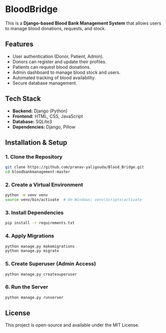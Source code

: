 # BloodBridge

This is a **Django-based Blood Bank Management System** that allows users to manage blood donations, requests, and stock.

## Features

- User authentication (Donor, Patient, Admin).
- Donors can register and update their profiles.
- Patients can request blood donations.
- Admin dashboard to manage blood stock and users.
- Automated tracking of blood availability.
- Secure database management.

## Tech Stack

- **Backend:** Django (Python)
- **Frontend:** HTML, CSS, JavaScript
- **Database:** SQLite3
- **Dependencies:** Django, Pillow

## Installation & Setup

### 1. Clone the Repository
```bash
git clone https://github.com/pranav-yaligouda/Blood_Bridge.git
cd bloodbankmanagement-master
```

### 2. Create a Virtual Environment
```bash
python -m venv venv
source venv/bin/activate  # On Windows: venv\Scripts\activate
```

### 3. Install Dependencies
```bash
pip install -r requirements.txt
```

### 4. Apply Migrations
```bash
python manage.py makemigrations
python manage.py migrate
```

### 5. Create Superuser (Admin Access)
```bash
python manage.py createsuperuser
```

### 6. Run the Server
```bash
python manage.py runserver
```

## License

This project is open-source and available under the MIT License.
